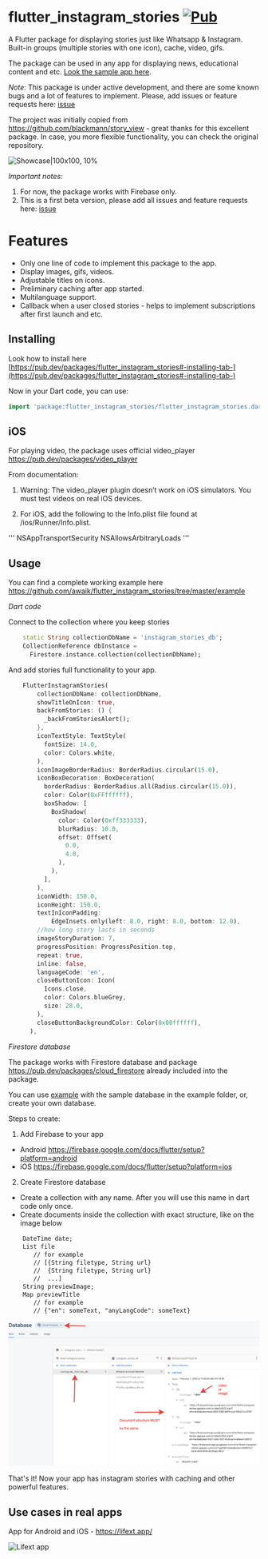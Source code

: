 # flutter_instagram_stories [![Pub](https://img.shields.io/pub/v/flutter_instagram_stories.svg)](https://pub.dev/packages/flutter_instagram_stories)


A Flutter package for displaying stories just like Whatsapp & Instagram. Built-in groups (multiple stories with one icon), cache, video, gifs.

The package can be used in any app for displaying news, educational content and etc. [Look the sample app here](https://github.com/awaik/flutter_instagram_stories/blob/master/example/lib/main.dart).


*Note*: This package is under active development, and there are some known bugs and a lot of features to implement. Please, add issues or feature requests here: [issue](https://github.com/awaik/flutter_instagram_stories/issues)

The project was initially copied from https://github.com/blackmann/story_view - great thanks for this excellent package. In case, you more flexible functionality, you can check the original repository.



![Showcase|100x100, 10%](example/lib/showcase1.gif)

*Important notes:*

1. For now, the package works with Firebase only.
2. This is a first beta version, please add all issues and feature requests here: [issue](https://github.com/awaik/flutter_instagram_stories/issues)


# Features

* Only one line of code to implement this package to the app.
* Display images, gifs, videos.
* Adjustable titles on icons.
* Preliminary caching after app started.
* Multilanguage support.
* Callback when a user closed stories - helps to implement subscriptions after first launch and etc.

## Installing

Look how to install here [https://pub.dev/packages/flutter_instagram_stories#-installing-tab-](https://pub.dev/packages/flutter_instagram_stories#-installing-tab-)

Now in your Dart code, you can use:

```dart
import 'package:flutter_instagram_stories/flutter_instagram_stories.dart';
```

## iOS

For playing video, the package uses official video_player https://pub.dev/packages/video_player

From documentation:

1.  Warning: The video_player plugin doesn’t work on iOS simulators. You must test videos on real iOS devices.

2. For iOS, add the following to the Info.plist file found at <project root>/ios/Runner/Info.plist.

'''
	<key>NSAppTransportSecurity</key>
    <dict>
      <key>NSAllowsArbitraryLoads</key>
      <true/>
    </dict>
'''

## Usage


You can find a complete working example here https://github.com/awaik/flutter_instagram_stories/tree/master/example

*Dart code*

Connect to the collection where you keep stories

```dart
    static String collectionDbName = 'instagram_stories_db';
    CollectionReference dbInstance =
      Firestore.instance.collection(collectionDbName);
```

And add stories full functionality to your app.

```dart
    FlutterInstagramStories(
        collectionDbName: collectionDbName,
        showTitleOnIcon: true,
        backFromStories: () {
          _backFromStoriesAlert();
        },
        iconTextStyle: TextStyle(
          fontSize: 14.0,
          color: Colors.white,
        ),
        iconImageBorderRadius: BorderRadius.circular(15.0),
        iconBoxDecoration: BoxDecoration(
          borderRadius: BorderRadius.all(Radius.circular(15.0)),
          color: Color(0xFFffffff),
          boxShadow: [
            BoxShadow(
              color: Color(0xff333333),
              blurRadius: 10.0,
              offset: Offset(
                0.0,
                4.0,
              ),
            ),
          ],
        ),
        iconWidth: 150.0,
        iconHeight: 150.0,
        textInIconPadding:
            EdgeInsets.only(left: 8.0, right: 8.0, bottom: 12.0),
        //how long story lasts in seconds
        imageStoryDuration: 7,
        progressPosition: ProgressPosition.top,
        repeat: true,
        inline: false,
        languageCode: 'en',
        closeButtonIcon: Icon(
          Icons.close,
          color: Colors.blueGrey,
          size: 28.0,
        ),
        closeButtonBackgroundColor: Color(0x00ffffff),
      ),
```

*Firestore database*

The package works with Firestore database and package https://pub.dev/packages/cloud_firestore already included into the package.

You can use [example](https://github.com/awaik/flutter_instagram_stories/blob/master/example/lib/main.dart) with the sample database in the example folder, or, create your own database.

Steps to create:

1. Add Firebase to your app

- Android https://firebase.google.com/docs/flutter/setup?platform=android
- iOS https://firebase.google.com/docs/flutter/setup?platform=ios

2. Create Firestore database

- Create a collection with any name. After you will use this name in dart code only once.
- Create documents inside the collection with exact structure, like on the image below


```
    DateTime date;
    List file
       // for example
       // [{String filetype, String url}
       //  {String filetype, String url}
       //  ...]
    String previewImage;
    Map previewTitle
       // for example
       // {"en": someText, "anyLangCode": someText}
```

![Showcase|100x100, 10%](example/lib/collection_structure.png)

That's it! Now your app has instagram stories with caching and other powerful features.

## Use cases in real apps

App for Android and iOS - https://lifext.app/

![Lifext app](example/lib/showcase2.gif)





